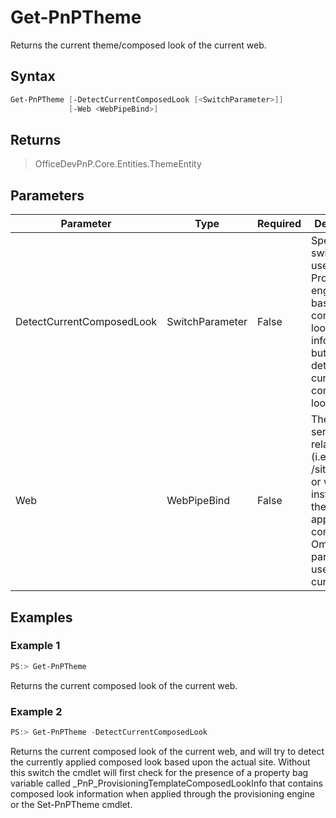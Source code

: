 # Get-PnPTheme
Returns the current theme/composed look of the current web.
## Syntax
```powershell
Get-PnPTheme [-DetectCurrentComposedLook [<SwitchParameter>]]
             [-Web <WebPipeBind>]
```


## Returns
>OfficeDevPnP.Core.Entities.ThemeEntity

## Parameters
Parameter|Type|Required|Description
---------|----|--------|-----------
|DetectCurrentComposedLook|SwitchParameter|False|Specify this switch to not use the PnP Provisioning engine based composed look information but try to detect the current composed look as is.|
|Web|WebPipeBind|False|The GUID, server relative url (i.e. /sites/team1) or web instance of the web to apply the command to. Omit this parameter to use the current web.|
## Examples

### Example 1
```powershell
PS:> Get-PnPTheme
```
Returns the current composed look of the current web.

### Example 2
```powershell
PS:> Get-PnPTheme -DetectCurrentComposedLook
```
Returns the current composed look of the current web, and will try to detect the currently applied composed look based upon the actual site. Without this switch the cmdlet will first check for the presence of a property bag variable called _PnP_ProvisioningTemplateComposedLookInfo that contains composed look information when applied through the provisioning engine or the Set-PnPTheme cmdlet.
